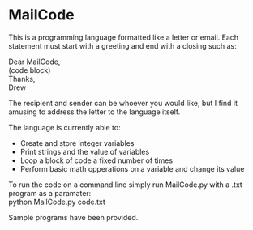 # MailCode

This is a programming language formatted like a letter or email. Each statement must start with a greeting and end with a closing such as:

Dear MailCode,  
(code block)  
Thanks,  
Drew  

The recipient and sender can be whoever you would like, but I find it amusing to address the letter to the language itself.  

The language is currently able to:
* Create and store integer variables
* Print strings and the value of variables
* Loop a block of code a fixed number of times
* Perform basic math opperations on a variable and change its value

To run the code on a command line simply run MailCode.py with a .txt program as a paramater:  
python MailCode.py code.txt

Sample programs have been provided.
